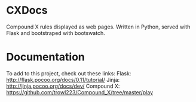 # CXDocs
Compound X rules displayed as web pages. Written in Python, served with Flask and bootstraped with bootswatch.

# Documentation
To add to this project, check out these links:
Flask:
http://flask.pocoo.org/docs/0.11/tutorial/
Jinja:
http://jinja.pocoo.org/docs/dev/
Compound X:
https://github.com/trowl223/Compound_X/tree/master/play